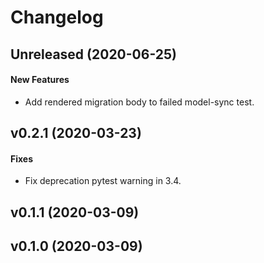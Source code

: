 # Changelog

## Unreleased (2020-06-25)

#### New Features

* Add rendered migration body to failed model-sync test.

## v0.2.1 (2020-03-23)

#### Fixes

* Fix deprecation pytest warning in 3.4.

## v0.1.1 (2020-03-09)


## v0.1.0 (2020-03-09)

